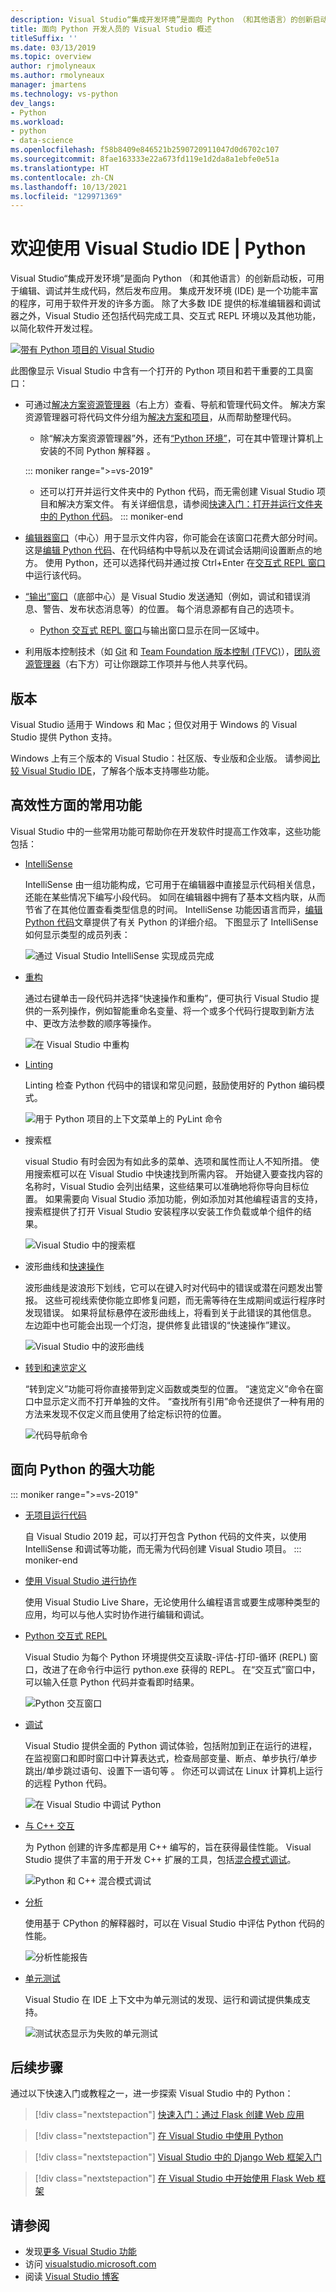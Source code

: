 ```yaml
---
description: Visual Studio“集成开发环境”是面向 Python （和其他语言）的创新启动板，可用于编辑、调试并生成代码，然后发布应用。
title: 面向 Python 开发人员的 Visual Studio 概述
titleSuffix: ''
ms.date: 03/13/2019
ms.topic: overview
author: rjmolyneaux
ms.author: rmolyneaux
manager: jmartens
ms.technology: vs-python
dev_langs:
- Python
ms.workload:
- python
- data-science
ms.openlocfilehash: f58b8409e846521b2590720911047d0d6702c107
ms.sourcegitcommit: 8fae163333e22a673fd119e1d2da8a1ebfe0e51a
ms.translationtype: HT
ms.contentlocale: zh-CN
ms.lasthandoff: 10/13/2021
ms.locfileid: "129971369"
---
```

# <a name="welcome-to-the-visual-studio-ide--python"></a>欢迎使用 Visual Studio IDE | Python

Visual Studio“集成开发环境”是面向 Python （和其他语言）的创新启动板，可用于编辑、调试并生成代码，然后发布应用。 集成开发环境 (IDE) 是一个功能丰富的程序，可用于软件开发的许多方面。 除了大多数 IDE 提供的标准编辑器和调试器之外，Visual Studio 还包括代码完成工具、交互式 REPL 环境以及其他功能，以简化软件开发过程。

[![带有 Python 项目的 Visual Studio](media/tour-ide-overview.png)](media/tour-ide-overview.png#lightbox)

此图像显示 Visual Studio 中含有一个打开的 Python 项目和若干重要的工具窗口：

- 可通过[解决方案资源管理器](../ide/solutions-and-projects-in-visual-studio.md)（右上方）查看、导航和管理代码文件。 解决方案资源管理器可将代码文件分组为[解决方案和项目](../get-started/tutorial-projects-solutions.md)，从而帮助整理代码。
  - 除“解决方案资源管理器”外，还有[“Python 环境”](managing-python-environments-in-visual-studio.md)，可在其中管理计算机上安装的不同 Python 解释器 。

  ::: moniker range=">=vs-2019"
  - 还可以打开并运行文件夹中的 Python 代码，而无需创建 Visual Studio 项目和解决方案文件。 有关详细信息，请参阅[快速入门：打开并运行文件夹中的 Python 代码](quickstart-05-python-visual-studio-open-folder.md)。
  ::: moniker-end

- [编辑器窗口](../ide/writing-code-in-the-code-and-text-editor.md)（中心）用于显示文件内容，你可能会在该窗口花费大部分时间。 这是[编辑 Python 代码](editing-python-code-in-visual-studio.md)、在代码结构中导航以及在调试会话期间设置断点的地方。 使用 Python，还可以选择代码并通过按 Ctrl+Enter 在[交互式 REPL 窗口](python-interactive-repl-in-visual-studio.md)中运行该代码。

- [“输出”窗口](../ide/reference/output-window.md)（底部中心）是 Visual Studio 发送通知（例如，调试和错误消息、警告、发布状态消息等）的位置。 每个消息源都有自己的选项卡。
  - [Python 交互式 REPL 窗口](python-interactive-repl-in-visual-studio.md)与输出窗口显示在同一区域中。

- 利用版本控制技术（如 [Git](https://git-scm.com/) 和 [Team Foundation 版本控制 (TFVC)](/azure/devops/repos/tfvc/overview?view=vsts&preserve-view=true)），[团队资源管理器](/azure/devops/user-guide/work-team-explorer?view=vsts&preserve-view=true)（右下方）可让你跟踪工作项并与他人共享代码。

## <a name="editions"></a>版本

Visual Studio 适用于 Windows 和 Mac；但仅对用于 Windows 的 Visual Studio 提供 Python 支持。

Windows 上有三个版本的 Visual Studio：社区版、专业版和企业版。 请参阅[比较 Visual Studio IDE](https://visualstudio.microsoft.com/vs/compare/)，了解各个版本支持哪些功能。

## <a name="popular-productivity-features"></a>高效性方面的常用功能

Visual Studio 中的一些常用功能可帮助你在开发软件时提高工作效率，这些功能包括：

- [IntelliSense](editing-python-code-in-visual-studio.md#intellisense)

   IntelliSense 由一组功能构成，它可用于在编辑器中直接显示代码相关信息，还能在某些情况下编写小段代码。 如同在编辑器中拥有了基本文档内联，从而节省了在其他位置查看类型信息的时间。 IntelliSense 功能因语言而异，[编辑 Python 代码](editing-python-code-in-visual-studio.md#intellisense)文章提供了有关 Python 的详细介绍。 下图显示了 IntelliSense 如何显示类型的成员列表：

   ![通过 Visual Studio IntelliSense 实现成员完成](media/code-editing-completions-simple.png)

- [重构](refactoring-python-code.md)

   通过右键单击一段代码并选择“快速操作和重构”，便可执行 Visual Studio 提供的一系列操作，例如智能重命名变量、将一个或多个代码行提取到新方法中、更改方法参数的顺序等操作。

   ![在 Visual Studio 中重构](media/tour-ide-refactor-extract-method.png)

- [Linting](refactoring-python-code.md)

   Linting 检查 Python 代码中的错误和常见问题，鼓励使用好的 Python 编码模式。

   ![用于 Python 项目的上下文菜单上的 PyLint 命令](media/code-pylint-command.png)

- 搜索框

   visual Studio 有时会因为有如此多的菜单、选项和属性而让人不知所措。 使用搜索框可以在 Visual Studio 中快速找到所需内容。 开始键入要查找内容的名称时，Visual Studio 会列出结果，这些结果可以准确地将你导向目标位置。 如果需要向 Visual Studio 添加功能，例如添加对其他编程语言的支持，搜索框提供了打开 Visual Studio 安装程序以安装工作负载或单个组件的结果。

   ![Visual Studio 中的搜索框](media/tour-ide-quick-launch.png)

- 波形曲线和[快速操作](../ide/quick-actions.md)

   波形曲线是波浪形下划线，它可以在键入时对代码中的错误或潜在问题发出警报。 这些可视线索使你能立即修复问题，而无需等待在生成期间或运行程序时发现错误。 如果将鼠标悬停在波形曲线上，将看到关于此错误的其他信息。 左边距中也可能会出现一个灯泡，提供修复此错误的“快速操作”建议。

   ![Visual Studio 中的波形曲线](media/tour-ide-squiggles.png)

- [转到和速览定义](../ide/go-to-and-peek-definition.md)

   “转到定义”功能可将你直接带到定义函数或类型的位置。 “速览定义”命令在窗口中显示定义而不打开单独的文件。 “查找所有引用”命令还提供了一种有用的方法来发现不仅定义而且使用了给定标识符的位置。

   ![代码导航命令](media/tour-ide-navigation-commands.png)

## <a name="powerful-features-for-python"></a>面向 Python 的强大功能

::: moniker range=">=vs-2019"
- [无项目运行代码](quickstart-05-python-visual-studio-open-folder.md)

    自 Visual Studio 2019 起，可以打开包含 Python 代码的文件夹，以使用 IntelliSense 和调试等功能，而无需为代码创建 Visual Studio 项目。
::: moniker-end

- [使用 Visual Studio 进行协作](/visualstudio/liveshare/)

    使用 Visual Studio Live Share，无论使用什么编程语言或要生成哪种类型的应用，均可以与他人实时协作进行编辑和调试。

- [Python 交互式 REPL](python-interactive-repl-in-visual-studio.md)

    Visual Studio 为每个 Python 环境提供交互读取-评估-打印-循环 (REPL) 窗口，改进了在命令行中运行 python.exe 获得的 REPL。 在“交互式”窗口中，可以输入任意 Python 代码并查看即时结果。

    ![Python 交互窗口](media/interactive-window.png)

- [调试](debugging-python-in-visual-studio.md)

    Visual Studio 提供全面的 Python 调试体验，包括附加到正在运行的进程，在监视窗口和即时窗口中计算表达式，检查局部变量、断点、单步执行/单步跳出/单步跳过语句、设置下一语句等  。 你还可以调试在 Linux 计算机上运行的远程 Python 代码。

    ![在 Visual Studio 中调试 Python](media/remote-debugging-breakpoint-hit.png)

- [与 C++ 交互](working-with-c-cpp-python-in-visual-studio.md)

    为 Python 创建的许多库都是用 C++ 编写的，旨在获得最佳性能。 Visual Studio 提供了丰富的用于开发 C++ 扩展的工具，包括[混合模式调试](debugging-mixed-mode-c-cpp-python-in-visual-studio.md)。

    ![Python 和 C++ 混合模式调试](media/mixed-mode-debugging.png)

- [分析](profiling-python-code-in-visual-studio.md)

    使用基于 CPython 的解释器时，可以在 Visual Studio 中评估 Python 代码的性能。

    ![分析性能报告](media/profiling-results.png)

- [单元测试](unit-testing-python-in-visual-studio.md)

    Visual Studio 在 IDE 上下文中为单元测试的发现、运行和调试提供集成支持。

    ![测试状态显示为失败的单元测试](media/unit-test-A-fail.png)

## <a name="next-steps"></a>后续步骤

通过以下快速入门或教程之一，进一步探索 Visual Studio 中的 Python：

> [!div class="nextstepaction"]
> [快速入门：通过 Flask 创建 Web 应用](../ide/quickstart-python.md?toc=/visualstudio/python/toc.json&bc=/visualstudio/python/_breadcrumb/toc.json)

> [!div class="nextstepaction"]
> [在 Visual Studio 中使用 Python](tutorial-working-with-python-in-visual-studio-step-01-create-project.md)

> [!div class="nextstepaction"]
> [Visual Studio 中的 Django Web 框架入门](learn-django-in-visual-studio-step-01-project-and-solution.md)

> [!div class="nextstepaction"]
> [在 Visual Studio 中开始使用 Flask Web 框架](learn-flask-visual-studio-step-01-project-solution.md)

## <a name="see-also"></a>请参阅

- 发现[更多 Visual Studio 功能](../ide/advanced-feature-overview.md)
- 访问 [visualstudio.microsoft.com](https://visualstudio.microsoft.com/vs/)
- 阅读 [Visual Studio 博客](https://devblogs.microsoft.com/visualstudio/)
